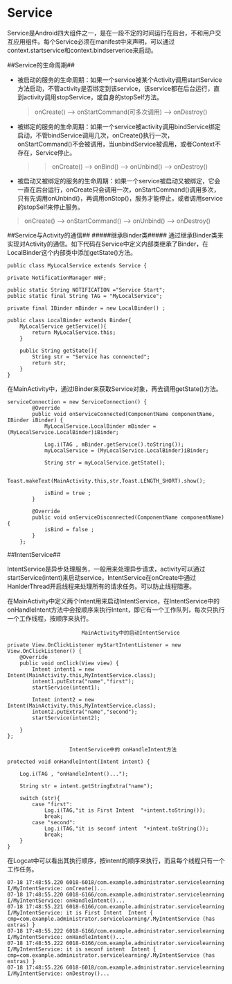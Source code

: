 Service
======

  Service是Android四大组件之一，是在一段不定的时间运行在后台，不和用户交互应用组件。每个Service必须在manifest中来声明，可以通过context.startservice和context.bindserverice来启动。

##Service的生命周期##

- 被启动的服务的生命周期：如果一个service被某个Activity调用startService方法启动，不管activity是否绑定到该service，该service都在后台运行，直到activity调用stopService，或自身的stopSelf方法。
  >onCreate() --> onStartCommand(可多次调用) --> onDestroy()
- 被绑定的服务的生命周期：如果一个service被activity调用bindService绑定启动，不管bindService调用几次，onCreate()执行一次，onStartCommand()不会被调用，当unbindService被调用，或者Context不存在，Service停止。
  >>onCreate() --> onBind() --> onUnbind() --> onDestroy()
- 被启动又被绑定的服务的生命周期：如果一个service被启动又被绑定，它会一直在后台运行，onCreate只会调用一次，onStartCommand()调用多次，只有先调用onUnbind()，再调用onStop()，服务才能停止，或者调用service的stopSelf来停止服务。
>onCreate() --> onStartCommand() --> onUnbind() --> onDestroy()

##Service与Activity的通信##
 #####继承Binder类#####
 通过继承Binder类来实现对Activity的通信。如下代码在Service中定义内部类继承了Binder，在LocalBinder这个内部类中添加getState()方法。

	public class MyLocalService extends Service {

    private NotificationManager mNF;

    public static String NOTIFICATION ="Service Start";
    public static final String TAG = "MyLocalService";

    private final IBinder mBinder = new LocalBinder() ;

    public class LocalBinder extends Binder{
        MyLocalService getService(){
            return MyLocalService.this;
        }

        public String getState(){
            String str = "Service has connencted";
            return str;
        }
    }
在MainActivity中，通过IBinder来获取Service对象，再去调用getState()方法。

	serviceConnection = new ServiceConnection() {
            @Override
            public void onServiceConnected(ComponentName componentName, IBinder iBinder) {
                MyLocalService.LocalBinder mBinder = (MyLocalService.LocalBinder)iBinder;

                Log.i(TAG , mBinder.getService().toString());
                myLocalService = (MyLocalService.LocalBinder)iBinder;

                String str = myLocalService.getState();

                Toast.makeText(MainActivity.this,str,Toast.LENGTH_SHORT).show();

                isBind = true ;
            }

            @Override
            public void onServiceDisconnected(ComponentName componentName) {
                isBind = false ;
            }
        };

##IntentService##

IntentService是异步处理服务，一般用来处理异步请求，activity可以通过startService(intent)来启动service，IntentService在onCreate中通过HanlderThread开启线程来处理所有的请求任务。可以防止线程阻塞。

在MainActivity中定义两个Intent用来启动IntentService，在IntentService中的onHandleIntent方法中会按顺序来执行Intent，即它有一个工作队列，每次只执行一个工作线程，按顺序来执行。

    						MainActivity中的启动IntentService

    private View.OnClickListener myStartIntentListener = new View.OnClickListener() {
        @Override
        public void onClick(View view) {
            Intent intent1 = new Intent(MainActivity.this,MyIntentService.class);
            intent1.putExtra("name","first");
            startService(intent1);

            Intent intent2 = new Intent(MainActivity.this,MyIntentService.class);
            intent2.putExtra("name","second");
            startService(intent2);

        }
    };

    					IntentService中的 onHandleIntent方法

    protected void onHandleIntent(Intent intent) {

        Log.i(TAG , "onHandleIntent()...");

        String str = intent.getStringExtra("name");

        switch (str){
            case "first":
                Log.i(TAG,"it is First Intent  "+intent.toString());
                break;
            case "second":
                Log.i(TAG,"it is seconf intent  "+intent.toString());
                break;
        }
    }
在Logcat中可以看出其执行顺序，按intent的顺序来执行，而且每个线程只有一个工作任务。

	07-18 17:48:55.220 6018-6018/com.example.administrator.servicelearning I/MyIntentService: onCreate()...
	07-18 17:48:55.220 6018-6166/com.example.administrator.servicelearning I/MyIntentService: onHandleIntent()...
	07-18 17:48:55.221 6018-6166/com.example.administrator.servicelearning I/MyIntentService: it is First Intent  Intent { cmp=com.example.administrator.servicelearning/.MyIntentService (has extras) }
	07-18 17:48:55.222 6018-6166/com.example.administrator.servicelearning I/MyIntentService: onHandleIntent()...
	07-18 17:48:55.222 6018-6166/com.example.administrator.servicelearning I/MyIntentService: it is seconf intent  Intent { cmp=com.example.administrator.servicelearning/.MyIntentService (has extras) }
	07-18 17:48:55.226 6018-6018/com.example.administrator.servicelearning I/MyIntentService: onDestroy()...






